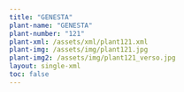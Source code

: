 ```yaml
---
title: "GENESTA"
plant-name: "GENESTA"
plant-number: "121"
plant-xml: /assets/xml/plant121.xml
plant-img: /assets/img/plant121.jpg
plant-img2: /assets/img/plant121_verso.jpg
layout: single-xml
toc: false
---
```

